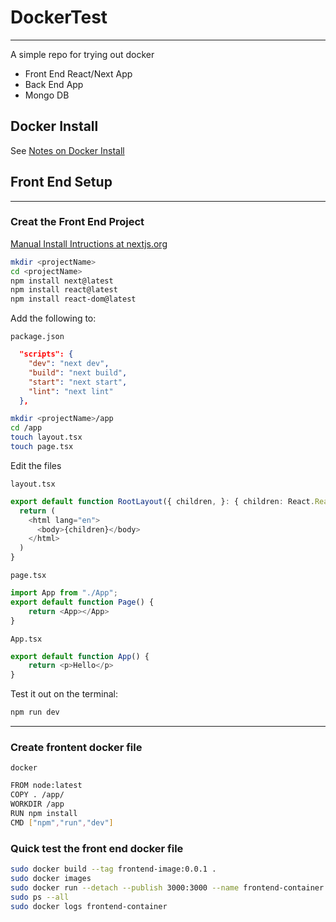 # DockerTest
---
A simple repo for trying out docker
- Front End React/Next App
- Back End App
- Mongo DB

## Docker Install

See [Notes on Docker Install](https://github.com/anconet/notes/blob/docker.md)

## Front End Setup
---
### Creat the Front End Project
[Manual Install Intructions at nextjs.org](https://nextjs.org/docs/getting-started/installation#manual-installation)

```bash
mkdir <projectName>
cd <projectName>
npm install next@latest
npm install react@latest
npm install react-dom@latest
```
Add the following to:

`package.json`

```json
  "scripts": {
    "dev": "next dev",
    "build": "next build",
    "start": "next start",
    "lint": "next lint"
  },
```

```bash
mkdir <projectName>/app
cd /app
touch layout.tsx
touch page.tsx
```
Edit the files

`layout.tsx`
```typescript
export default function RootLayout({ children, }: { children: React.ReactNode }) {
  return (
    <html lang="en">
      <body>{children}</body>
    </html>
  )
}
```

`page.tsx`
```typescript
import App from "./App";
export default function Page() {
    return <App></App>
}
```

`App.tsx`
```typescript
export default function App() {
    return <p>Hello</p>
}
```

Test it out on the terminal:
```bash
npm run dev
```
---
### Create frontent docker file
`docker`
```bash
FROM node:latest
COPY . /app/
WORKDIR /app
RUN npm install
CMD ["npm","run","dev"]
```
### Quick test the front end docker file 
```bash
sudo docker build --tag frontend-image:0.0.1 .
sudo docker images
sudo docker run --detach --publish 3000:3000 --name frontend-container frontend-image:0.0.1
sudo ps --all
sudo docker logs frontend-container
```
